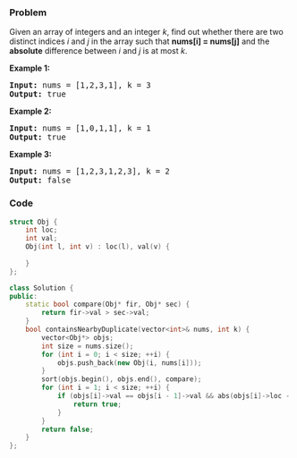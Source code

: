 ### Problem
<p>Given an array of integers and an integer <i>k</i>, find out whether there are two distinct indices <i>i</i> and <i>j</i> in the array such that <b>nums[i] = nums[j]</b> and the <b>absolute</b> difference between <i>i</i> and <i>j</i> is at most <i>k</i>.</p>

<div>
<p><strong>Example 1:</strong></p>

<pre>
<strong>Input: </strong>nums = <span id="example-input-1-1">[1,2,3,1]</span>, k = <span id="example-input-1-2">3</span>
<strong>Output: </strong><span id="example-output-1">true</span>
</pre>

<div>
<p><strong>Example 2:</strong></p>

<pre>
<strong>Input: </strong>nums = <span id="example-input-2-1">[1,0,1,1]</span>, k = <span id="example-input-2-2">1</span>
<strong>Output: </strong><span id="example-output-2">true</span>
</pre>

<div>
<p><strong>Example 3:</strong></p>

<pre>
<strong>Input: </strong>nums = <span id="example-input-3-1">[1,2,3,1,2,3]</span>, k = <span id="example-input-3-2">2</span>
<strong>Output: </strong><span id="example-output-3">false</span>
</pre>
</div>
</div>
</div>


### Code
```cpp
struct Obj {
    int loc;
    int val;
    Obj(int l, int v) : loc(l), val(v) {
        
    }
};

class Solution {
public:
    static bool compare(Obj* fir, Obj* sec) {
        return fir->val > sec->val;
    }
    bool containsNearbyDuplicate(vector<int>& nums, int k) {
        vector<Obj*> objs;
        int size = nums.size();
        for (int i = 0; i < size; ++i) {
            objs.push_back(new Obj(i, nums[i]));
        }
        sort(objs.begin(), objs.end(), compare);
        for (int i = 1; i < size; ++i) {
            if (objs[i]->val == objs[i - 1]->val && abs(objs[i]->loc - objs[i- 1]->loc)<=k) {
                return true;
            } 
        }
        return false;
    }
};
```
